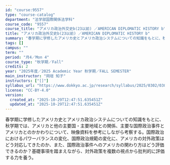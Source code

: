 ```yaml
---
id: "course:9557"
type: "course-catalog"
department: "法学部国際関係法学科"
course_code: "9557"
course_title: "アメリカ政治外交史b(23以前) ／AMERICAN DIPLOMATIC HISTORY b"
title: "アメリカ政治外交史b(23以前) ／AMERICAN DIPLOMATIC HISTORY b"
summary: "春学期に学修したアメリカ史とアメリカ政治システムについての知識をもとに、秋学期では、アメリカと他の主要国・主要地域との関係、主要な国際政治事件とアメリカとのかかわりについて、映像資料を参考にしながら考察する。国際政治におけるパワーバランスの…"
tags: []
campus: ""
term: ""
period: "月4／Mon 4"
course_type: "秋学期／Fall"
credits: 2
year: "2025年度／2025 Academic Year 秋学期／FALL SEMESTER"
main_instructor: "岡垣 知子"
instructors: ["[]"]
syllabus_url: "https://www.dokkyo.ac.jp/research/syllabus/2025/0302/0302_09557_ja_JP.html"
license: "CC-BY-4.0"
version:
  created_at: "2025-10-29T12:47:51.635451Z"
  updated_at: "2025-10-29T12:47:51.635451Z"
---
```

春学期に学修したアメリカ史とアメリカ政治システムについての知識をもとに、秋学期では、アメリカと他の主要国・主要地域との関係、主要な国際政治事件とアメリカとのかかわりについて、映像資料を参考にしながら考察する。国際政治におけるパワーバランスの変化、国際政治規範の変化に、アメリカの対外政策はどう対応してきたのか、また、国際政治事件へのアメリカの関わり方はどう評価できるのか？基礎事項を踏まえながら、対外政策を複数の視点から批判的に評価する力を養う。
